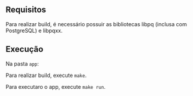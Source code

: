 ## Requisitos

Para realizar build, é necessário possuir as bibliotecas libpq (inclusa com PostgreSQL) e libpqxx.

## Execução

Na pasta `app`:

Para realizar build, execute `make`.

Para executaro o app, execute `make run`.
